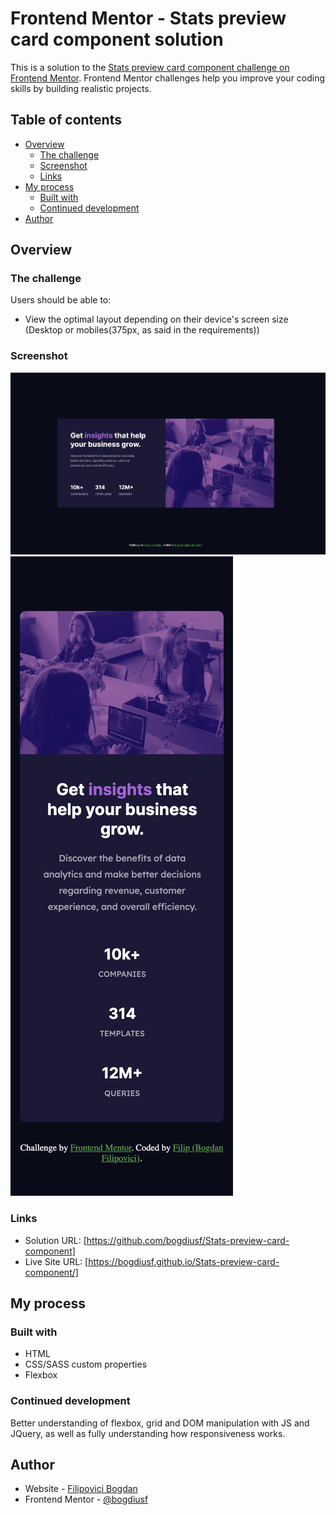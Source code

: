 # Frontend Mentor - Stats preview card component solution

This is a solution to the [Stats preview card component challenge on Frontend Mentor](https://www.frontendmentor.io/challenges/stats-preview-card-component-8JqbgoU62). Frontend Mentor challenges help you improve your coding skills by building realistic projects. 

## Table of contents

- [Overview](#overview)
  - [The challenge](#the-challenge)
  - [Screenshot](#screenshot)
  - [Links](#links)
- [My process](#my-process)
  - [Built with](#built-with)
  - [Continued development](#continued-development)
- [Author](#author)

## Overview

### The challenge

Users should be able to:

- View the optimal layout depending on their device's screen size (Desktop or mobiles(375px, as said in the requirements))

### Screenshot

![Desktop view](https://github.com/bogdiusf/Stats-preview-card-component/blob/master/assets/img/desktop-view.png)
![Mobile view](https://github.com/bogdiusf/Stats-preview-card-component/blob/master/assets/img/mobile-view.png)

### Links

- Solution URL: [https://github.com/bogdiusf/Stats-preview-card-component]
- Live Site URL: [https://bogdiusf.github.io/Stats-preview-card-component/]

## My process

### Built with

- HTML
- CSS/SASS custom properties
- Flexbox

### Continued development

Better understanding of flexbox, grid and DOM manipulation with JS and JQuery, as well as fully understanding how responsiveness works.

## Author

- Website - [Filipovici Bogdan](https://github.com/bogdiusf)
- Frontend Mentor - [@bogdiusf](https://www.frontendmentor.io/profile/bogdiusf)

